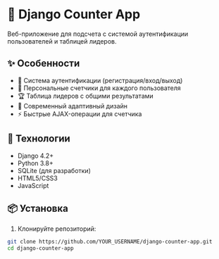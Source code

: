 # 🎯 Django Counter App

Веб-приложение для подсчета с системой аутентификации пользователей и таблицей лидеров.

## ✨ Особенности

- 🔐 Система аутентификации (регистрация/вход/выход)
- 🎯 Персональные счетчики для каждого пользователя
- 🏆 Таблица лидеров с общими результатами
- 🎨 Современный адаптивный дизайн
- ⚡ Быстрые AJAX-операции для счетчика

## 🚀 Технологии

- Django 4.2+
- Python 3.8+
- SQLite (для разработки)
- HTML5/CSS3
- JavaScript

## 📦 Установка

1. Клонируйте репозиторий:
```bash
git clone https://github.com/YOUR_USERNAME/django-counter-app.git
cd django-counter-app

